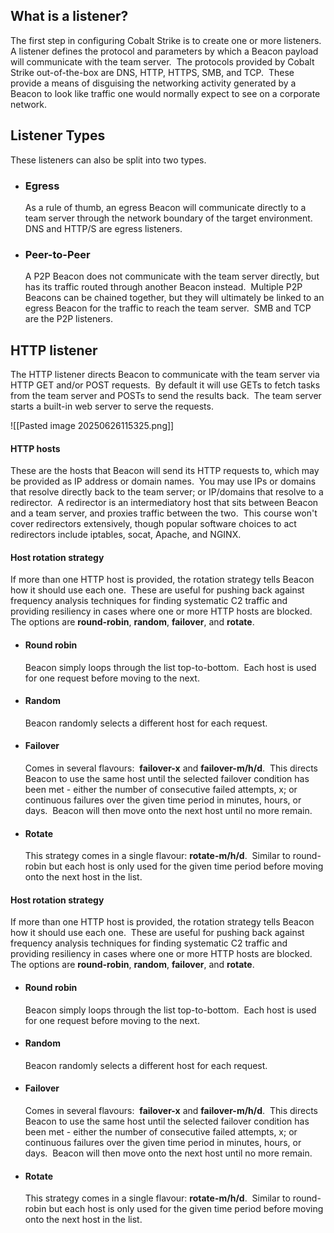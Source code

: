 ## What is a listener?

The first step in configuring Cobalt Strike is to create one or more listeners.  A listener defines the protocol and parameters by which a Beacon payload will communicate with the team server.  The protocols provided by Cobalt Strike out-of-the-box are DNS, HTTP, HTTPS, SMB, and TCP.  These provide a means of disguising the networking activity generated by a Beacon to look like traffic one would normally expect to see on a corporate network.

## Listener Types

These listeners can also be split into two types.

- ### Egress
    
    As a rule of thumb, an egress Beacon will communicate directly to a team server through the network boundary of the target environment.  DNS and HTTP/S are egress listeners.
    
- ### Peer-to-Peer
    
    A P2P Beacon does not communicate with the team server directly, but has its traffic routed through another Beacon instead.  Multiple P2P Beacons can be chained together, but they will ultimately be linked to an egress Beacon for the traffic to reach the team server.  SMB and TCP are the P2P listeners.

## HTTP listener

The HTTP listener directs Beacon to communicate with the team server via HTTP GET and/or POST requests.  By default it will use GETs to fetch tasks from the team server and POSTs to send the results back.  The team server starts a built-in web server to serve the requests.

![[Pasted image 20250626115325.png]]
#### HTTP hosts

These are the hosts that Beacon will send its HTTP requests to, which may be provided as IP address or domain names.  You may use IPs or domains that resolve directly back to the team server; or IP/domains that resolve to a redirector.  A redirector is an intermediatory host that sits between Beacon and a team server, and proxies traffic between the two.  This course won't cover redirectors extensively, though popular software choices to act redirectors include iptables, socat, Apache, and NGINX.

#### Host rotation strategy

If more than one HTTP host is provided, the rotation strategy tells Beacon how it should use each one.  These are useful for pushing back against frequency analysis techniques for finding systematic C2 traffic and providing resiliency in cases where one or more HTTP hosts are blocked.  The options are **round-robin**, **random**, **failover**, and **rotate**.

- #### Round robin
    
    Beacon simply loops through the list top-to-bottom.  Each host is used for one request before moving to the next.
    
- #### Random
    
    Beacon randomly selects a different host for each request.
    
- #### Failover
    
    Comes in several flavours:  **failover-x** and **failover-m/h/d**.  This directs Beacon to use the same host until the selected failover condition has been met - either the number of consecutive failed attempts, x; or continuous failures over the given time period in minutes, hours, or days.  Beacon will then move onto the next host until no more remain.
    
- #### Rotate
    
    This strategy comes in a single flavour: **rotate-m/h/d**.  Similar to round-robin but each host is only used for the given time period before moving onto the next host in the list.

#### Host rotation strategy

If more than one HTTP host is provided, the rotation strategy tells Beacon how it should use each one.  These are useful for pushing back against frequency analysis techniques for finding systematic C2 traffic and providing resiliency in cases where one or more HTTP hosts are blocked.  The options are **round-robin**, **random**, **failover**, and **rotate**.

- #### Round robin
    
    Beacon simply loops through the list top-to-bottom.  Each host is used for one request before moving to the next.
    
- #### Random
    
    Beacon randomly selects a different host for each request.
    
- #### Failover
    
    Comes in several flavours:  **failover-x** and **failover-m/h/d**.  This directs Beacon to use the same host until the selected failover condition has been met - either the number of consecutive failed attempts, x; or continuous failures over the given time period in minutes, hours, or days.  Beacon will then move onto the next host until no more remain.
    
- #### Rotate
    
    This strategy comes in a single flavour: **rotate-m/h/d**.  Similar to round-robin but each host is only used for the given time period before moving onto the next host in the list.